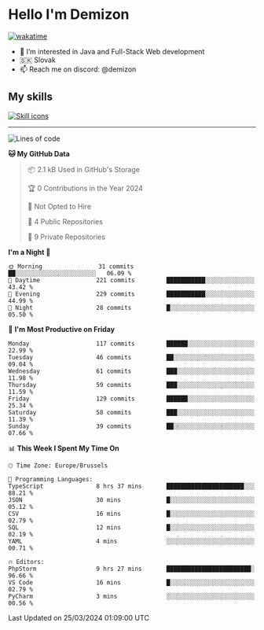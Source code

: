 # Hello I'm Demizon
[![wakatime](https://wakatime.com/badge/user/6ad1949f-d6d7-44f9-9eee-c35e54cc499b.svg)](https://wakatime.com/@6ad1949f-d6d7-44f9-9eee-c35e54cc499b)
- 👀 I’m interested in Java and Full-Stack Web development
- 🇸🇰 Slovak
- 📫 Reach me on discord: @demizon

## My skills
[![Skill icons](https://skillicons.dev/icons?i=java,js,ts,html,css,react,nextjs,tailwind,supabase,py,git,docker,linux,mysql,postgres,mongo&theme=dark)](https://github.com/Demizon3433)

---

<!--START_SECTION:waka-->
![Lines of code](https://img.shields.io/badge/From%20Hello%20World%20I%27ve%20Written-155.7%20thousand%20lines%20of%20code-blue)

**🐱 My GitHub Data** 

> 📦 2.1 kB Used in GitHub's Storage 
 > 
> 🏆 0 Contributions in the Year 2024
 > 
> 🚫 Not Opted to Hire
 > 
> 📜 4 Public Repositories 
 > 
> 🔑 9 Private Repositories 
 > 
**I'm a Night 🦉** 

```text
🌞 Morning                31 commits          ██░░░░░░░░░░░░░░░░░░░░░░░   06.09 % 
🌆 Daytime                221 commits         ███████████░░░░░░░░░░░░░░   43.42 % 
🌃 Evening                229 commits         ███████████░░░░░░░░░░░░░░   44.99 % 
🌙 Night                  28 commits          █░░░░░░░░░░░░░░░░░░░░░░░░   05.50 % 
```
📅 **I'm Most Productive on Friday** 

```text
Monday                   117 commits         ██████░░░░░░░░░░░░░░░░░░░   22.99 % 
Tuesday                  46 commits          ██░░░░░░░░░░░░░░░░░░░░░░░   09.04 % 
Wednesday                61 commits          ███░░░░░░░░░░░░░░░░░░░░░░   11.98 % 
Thursday                 59 commits          ███░░░░░░░░░░░░░░░░░░░░░░   11.59 % 
Friday                   129 commits         ██████░░░░░░░░░░░░░░░░░░░   25.34 % 
Saturday                 58 commits          ███░░░░░░░░░░░░░░░░░░░░░░   11.39 % 
Sunday                   39 commits          ██░░░░░░░░░░░░░░░░░░░░░░░   07.66 % 
```


📊 **This Week I Spent My Time On** 

```text
🕑︎ Time Zone: Europe/Brussels

💬 Programming Languages: 
TypeScript               8 hrs 37 mins       ██████████████████████░░░   88.21 % 
JSON                     30 mins             █░░░░░░░░░░░░░░░░░░░░░░░░   05.12 % 
CSV                      16 mins             █░░░░░░░░░░░░░░░░░░░░░░░░   02.79 % 
SQL                      12 mins             █░░░░░░░░░░░░░░░░░░░░░░░░   02.19 % 
YAML                     4 mins              ░░░░░░░░░░░░░░░░░░░░░░░░░   00.71 % 

🔥 Editors: 
PhpStorm                 9 hrs 27 mins       ████████████████████████░   96.66 % 
VS Code                  16 mins             █░░░░░░░░░░░░░░░░░░░░░░░░   02.79 % 
PyCharm                  3 mins              ░░░░░░░░░░░░░░░░░░░░░░░░░   00.56 % 
```


 Last Updated on 25/03/2024 01:09:00 UTC
<!--END_SECTION:waka-->
